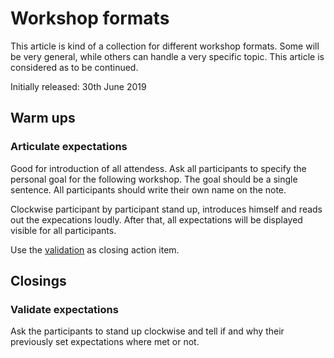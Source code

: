 [_pagetitle]: #null (Workshop Formats)

# Workshop formats
This article is kind of a collection for different workshop formats.
Some will be very general, while others can handle a very specific topic.
This article is considered as to be continued.

Initially released: 30th June 2019

## Warm ups
### Articulate expectations
Good for introduction of all attendess. Ask all participants to specify
the personal goal for the following workshop. The goal should be a single
sentence. All participants should write their own name on the note.

Clockwise participant by participant stand up, introduces himself and reads
out the expecations loudly. After that, all expectations will be displayed
visible for all participants.

Use the [validation](#validate-expectations) as closing action item.

## Closings
### Validate expectations
Ask the participants to stand up clockwise and tell if and why their 
previously set expectations where met or not. 